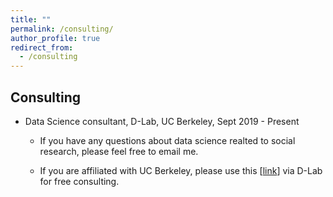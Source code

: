 ```yaml
---
title: ""
permalink: /consulting/
author_profile: true 
redirect_from:
  - /consulting
---
```

## Consulting

* Data Science consultant, D-Lab, UC Berkeley, Sept 2019 - Present

	* If you have any questions about data science realted to social research, please feel free to email me.

	* If you are affiliated with UC Berkeley, please use this [[link](https://dlab.berkeley.edu/consultation/cheng-ren)] via D-Lab for free consulting.
